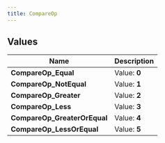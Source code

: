 ```yaml
---
title: CompareOp
---
```


## Values

| Name | Description |
| ---- | ----------- |
| **CompareOp\_Equal** | Value: **0** |
| **CompareOp\_NotEqual** | Value: **1** |
| **CompareOp\_Greater** | Value: **2** |
| **CompareOp\_Less** | Value: **3** |
| **CompareOp\_GreaterOrEqual** | Value: **4** |
| **CompareOp\_LessOrEqual** | Value: **5** |

